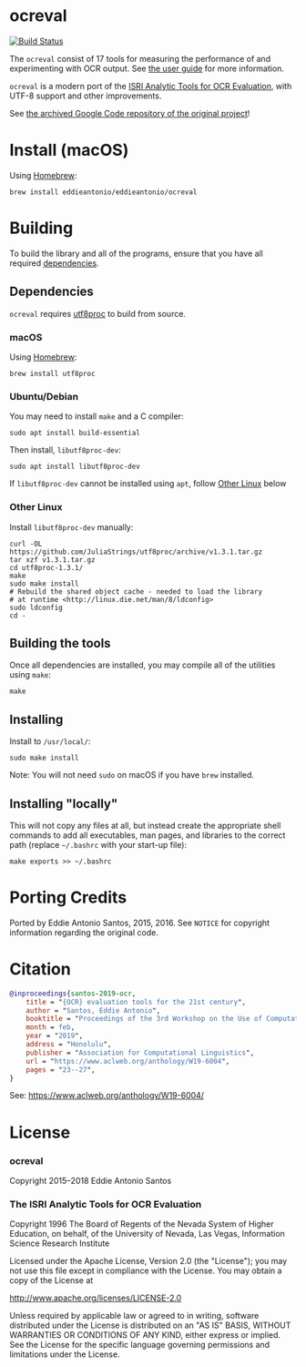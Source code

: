 # ocreval

[![Build Status](https://travis-ci.org/eddieantonio/ocreval.svg?branch=master)](https://travis-ci.org/eddieantonio/ocreval)

The `ocreval` consist of 17 tools for measuring the
performance of and experimenting with OCR output. See [the user
guide][user-guide] for more information.

[user-guide]: https://github.com/eddieantonio/ocreval/raw/master/user-guide.pdf

`ocreval` is a modern port of the [ISRI Analytic Tools for OCR Evaluation][isri],
with UTF-8 support and other improvements.

See [the archived Google Code repository of the original
project][isri-code]!

[isri]: http://citeseerx.ist.psu.edu/viewdoc/download?doi=10.1.1.216.9427&rep=rep1&type=pdf
[isri-code]: http://code.google.com/p/isri-ocr-evaluation-tools

# Install (macOS)

Using [Homebrew][brew]:

    brew install eddieantonio/eddieantonio/ocreval

[brew]: http://brew.sh/


Building
========

To build the library and all of the programs, ensure that you have all
required [dependencies](#dependencies).

## Dependencies

`ocreval` requires [utf8proc](https://github.com/JuliaStrings/utf8proc)
to build from source.

### macOS

Using [Homebrew][brew]:

    brew install utf8proc

### Ubuntu/Debian

You may need to install `make` and a C compiler:

    sudo apt install build-essential

Then install, `libutf8proc-dev`:

    sudo apt install libutf8proc-dev

If `libutf8proc-dev` cannot be installed using `apt`, follow
[Other Linux](#other-linux) below

### Other Linux

Install `libutf8proc-dev` manually:

    curl -OL https://github.com/JuliaStrings/utf8proc/archive/v1.3.1.tar.gz
    tar xzf v1.3.1.tar.gz
    cd utf8proc-1.3.1/
    make
    sudo make install
    # Rebuild the shared object cache - needed to load the library
    # at runtime <http://linux.die.net/man/8/ldconfig>
    sudo ldconfig
    cd -

## Building the tools

Once all dependencies are installed, you may compile all of the
utilities using `make`:

    make

## Installing

Install to `/usr/local/`:

    sudo make install

Note: You will not need `sudo` on macOS if you have `brew` installed.

## Installing "locally"

This will not copy any files at all, but instead create the appropriate
shell commands to add all executables, man pages, and libraries to
the correct path (replace `~/.bashrc` with your start-up file):

    make exports >> ~/.bashrc

# Porting Credits

Ported by Eddie Antonio Santos, 2015, 2016. See `NOTICE` for copyright
information regarding the original code.

# Citation

```bibtex
@inproceedings{santos-2019-ocr,
    title = "{OCR} evaluation tools for the 21st century",
    author = "Santos, Eddie Antonio",
    booktitle = "Proceedings of the 3rd Workshop on the Use of Computational Methods in the Study of Endangered Languages Volume 1 (Papers)",
    month = feb,
    year = "2019",
    address = "Honolulu",
    publisher = "Association for Computational Linguistics",
    url = "https://www.aclweb.org/anthology/W19-6004",
    pages = "23--27",
}
```

See: <https://www.aclweb.org/anthology/W19-6004/>


# License

### ocreval

Copyright 2015–2018 Eddie Antonio Santos

### The ISRI Analytic Tools for OCR Evaluation

Copyright 1996 The Board of Regents of the Nevada System of Higher
Education, on behalf, of the University of Nevada, Las Vegas,
Information Science Research Institute

Licensed under the Apache License, Version 2.0 (the "License"); you
may not use this file except in compliance with the License.  You may
obtain a copy of the License at

   http://www.apache.org/licenses/LICENSE-2.0

Unless required by applicable law or agreed to in writing, software
distributed under the License is distributed on an "AS IS" BASIS,
WITHOUT WARRANTIES OR CONDITIONS OF ANY KIND, either express or
implied. See the License for the specific language governing
permissions and limitations under the License.
